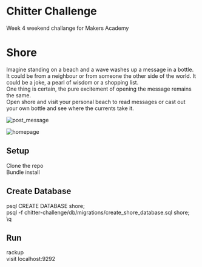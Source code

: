 Chitter Challenge
=================
Week 4 weekend challange for Makers Academy

# Shore

Imagine standing on a beach and a wave washes up a message in a bottle. It could be from a neighbour
or from someone the other side of the world. It could be a joke, a pearl of wisdom or a shopping list.  
One thing is certain, the pure excitement of opening the message remains the same.  
Open shore and visit your personal beach to read messages or cast out your own bottle and see where 
the currents take it.

![post_message](post_message.png)

![homepage](homepage.png)

## Setup

Clone the repo  
Bundle install

## Create Database
psql CREATE DATABASE shore;  
psql -f chitter-challenge/db/migrations/create_shore_database.sql shore;  
\q

## Run
rackup  
visit localhost:9292
